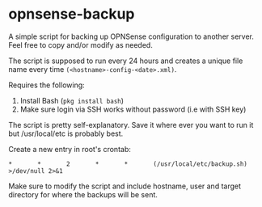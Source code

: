 # opnsense-backup
A simple script for backing up OPNSense configuration to another server. Feel free to copy and/or modify as needed. 

The script is supposed to run every 24 hours and creates a unique file name every time ```(<hostname>-config-<date>.xml)```. 

Requires the following: 

1. Install Bash (```pkg install bash```)
2. Make sure login via SSH works without password (i.e with SSH key)

The script is pretty self-explanatory.  Save it where ever you want to run it but /usr/local/etc is probably best. 

Create a new entry in root's crontab: 

```*       *       2       *       *       (/usr/local/etc/backup.sh) >/dev/null 2>&1```

Make sure to modify the script and include hostname, user and target directory for where the backups will be sent. 

